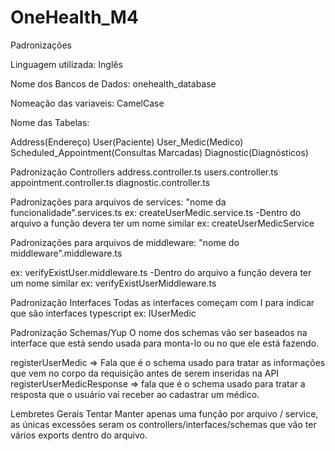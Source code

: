 # OneHealth_M4

Padronizações

Linguagem utilizada: Inglês

Nome dos Bancos de Dados:
onehealth_database 

Nomeação das variaveis:
CamelCase

Nome das Tabelas:

Address(Endereço)
User(Paciente)
User_Medic(Medico)
Scheduled_Appointment(Consultas Marcadas)
Diagnostic(Diagnósticos)

Padronização Controllers
address.controller.ts
users.controller.ts
appointment.controller.ts
diagnostic.controller.ts

Padronizações para arquivos de services:
"nome da funcionalidade".services.ts
ex: createUserMedic.service.ts
 -Dentro do arquivo a função devera ter um nome similar
  ex: createUserMedicService

Padronizações para arquivos de middleware:
"nome do middleware".middleware.ts

ex: verifyExistUser.middleware.ts
 -Dentro do arquivo a função devera ter um nome similar
  ex: verifyExistUserMiddleware.ts
 
Padronização Interfaces
Todas as interfaces começam com I para indicar que são interfaces typescript
ex: IUserMedic 

Padronização Schemas/Yup
O nome dos schemas vão ser baseados na interface que está sendo usada para monta-lo ou no que ele está fazendo.

registerUserMedic => Fala que é o schema usado para tratar as informações que vem no corpo da requisição antes de serem inseridas na API
registerUserMedicResponse => fala que é o schema usado para tratar a resposta que o usuário vai receber ao cadastrar um médico.

Lembretes Gerais
Tentar Manter apenas uma função por arquivo / service, as únicas excessões seram os controllers/interfaces/schemas que vão ter vários exports dentro do arquivo.
